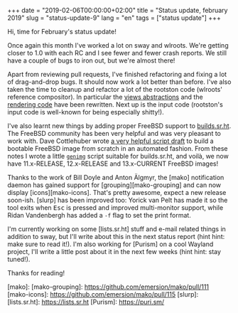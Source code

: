 +++
date = "2019-02-06T00:00:00+02:00"
title = "Status update, february 2019"
slug = "status-update-9"
lang = "en"
tags = ["status update"]
+++

Hi, time for February's status update!

Once again this month I've worked a lot on sway and wlroots. We're getting
closer to 1.0 with each RC and I see fewer and fewer crash reports. We still
have a couple of bugs to iron out, but we're almost there!

Apart from reviewing pull requests, I've finished refactoring and fixing a lot
of drag-and-drop bugs. It should now work a lot better than before. I've also
taken the time to cleanup and refactor a lot of the rootston code (wlroots'
reference compositor). In particular the [views abstractions][rootston-views]
and the [rendering code][rootston-render] have been rewritten. Next up is the
input code (rootston's input code is well-known for being especially shitty!).

I've also learnt new things by adding proper FreeBSD support to [builds.sr.ht].
The FreeBSD community has been very helpful and was very pleasant to work with.
Dave Cottlehuber wrote [a very helpful script draft][freebsd-notes] to build a
bootable FreeBSD image from scratch in an automated fashion. From these notes
I wrote a little [`genimg`][freebsd-genimg] script suitable for builds.sr.ht,
and voilà, we now have 11.x-RELEASE, 12.x-RELEASE and 13.x-CURRENT FreeBSD
images!

Thanks to the work of Bill Doyle and Anton Älgmyr, the [mako] notification daemon
has gained support for [grouping][mako-grouping] and can now display
[icons][mako-icons]. That's pretty awesome, expect a new release soon-ish.
[slurp] has been improved too: Yorick van Pelt has made it so the tool exits
when <kbd>Esc</kbd> is pressed and improved multi-monitor support, while
Ridan Vandenbergh has added a `-f` flag to set the print format.

I'm currently working on some [lists.sr.ht] stuff and e-mail related things in
addition to sway, but I'll write about this in the next status report (hint
hint: make sure to read it!). I'm also working for [Purism] on a cool Wayland
project, I'll write a little post about it in the next few weeks (hint hint:
stay tuned!).

Thanks for reading!

[rootston-views]: https://github.com/swaywm/wlroots/pull/1568
[rootston-render]: https://github.com/swaywm/wlroots/pull/1577
[builds.sr.ht]: https://builds.sr.ht
[freebsd-notes]: https://hackmd.io/s/SJRD7QRNE
[freebsd-genimg]: https://git.sr.ht/~sircmpwn/builds.sr.ht/tree/master/images/freebsd/genimg
[mako]:
[mako-grouping]: https://github.com/emersion/mako/pull/111
[mako-icons]: https://github.com/emersion/mako/pull/115
[slurp]:
[lists.sr.ht]: https://lists.sr.ht
[Purism]: https://puri.sm/
